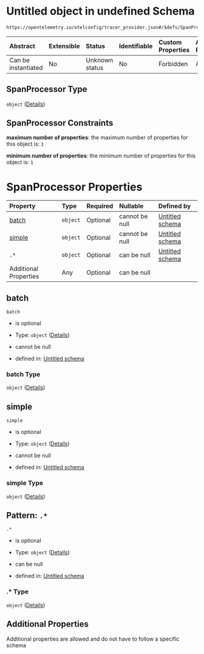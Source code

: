 # Untitled object in undefined Schema

```txt
https://opentelemetry.io/otelconfig/tracer_provider.json#/$defs/SpanProcessor
```



| Abstract            | Extensible | Status         | Identifiable | Custom Properties | Additional Properties | Access Restrictions | Defined In                                                                       |
| :------------------ | :--------- | :------------- | :----------- | :---------------- | :-------------------- | :------------------ | :------------------------------------------------------------------------------- |
| Can be instantiated | No         | Unknown status | No           | Forbidden         | Allowed               | none                | [tracer\_provider.json\*](../schema/tracer_provider.json "open original schema") |

## SpanProcessor Type

`object` ([Details](tracer_provider-defs-spanprocessor.md))

## SpanProcessor Constraints

**maximum number of properties**: the maximum number of properties for this object is: `1`

**minimum number of properties**: the minimum number of properties for this object is: `1`

# SpanProcessor Properties

| Property              | Type     | Required | Nullable       | Defined by                                                                                                                                                                       |
| :-------------------- | :------- | :------- | :------------- | :------------------------------------------------------------------------------------------------------------------------------------------------------------------------------- |
| [batch](#batch)       | `object` | Optional | cannot be null | [Untitled schema](tracer_provider-defs-batchspanprocessor.md "https://opentelemetry.io/otelconfig/tracer_provider.json#/$defs/SpanProcessor/properties/batch")                   |
| [simple](#simple)     | `object` | Optional | cannot be null | [Untitled schema](tracer_provider-defs-simplespanprocessor.md "https://opentelemetry.io/otelconfig/tracer_provider.json#/$defs/SpanProcessor/properties/simple")                 |
| `.*`                  | `object` | Optional | can be null    | [Untitled schema](tracer_provider-defs-spanprocessor-patternproperties-.md "https://opentelemetry.io/otelconfig/tracer_provider.json#/$defs/SpanProcessor/patternProperties/.*") |
| Additional Properties | Any      | Optional | can be null    |                                                                                                                                                                                  |

## batch



`batch`

* is optional

* Type: `object` ([Details](tracer_provider-defs-batchspanprocessor.md))

* cannot be null

* defined in: [Untitled schema](tracer_provider-defs-batchspanprocessor.md "https://opentelemetry.io/otelconfig/tracer_provider.json#/$defs/SpanProcessor/properties/batch")

### batch Type

`object` ([Details](tracer_provider-defs-batchspanprocessor.md))

## simple



`simple`

* is optional

* Type: `object` ([Details](tracer_provider-defs-simplespanprocessor.md))

* cannot be null

* defined in: [Untitled schema](tracer_provider-defs-simplespanprocessor.md "https://opentelemetry.io/otelconfig/tracer_provider.json#/$defs/SpanProcessor/properties/simple")

### simple Type

`object` ([Details](tracer_provider-defs-simplespanprocessor.md))

## Pattern: `.*`



`.*`

* is optional

* Type: `object` ([Details](tracer_provider-defs-spanprocessor-patternproperties-.md))

* can be null

* defined in: [Untitled schema](tracer_provider-defs-spanprocessor-patternproperties-.md "https://opentelemetry.io/otelconfig/tracer_provider.json#/$defs/SpanProcessor/patternProperties/.*")

### .\* Type

`object` ([Details](tracer_provider-defs-spanprocessor-patternproperties-.md))

## Additional Properties

Additional properties are allowed and do not have to follow a specific schema
